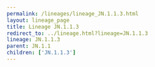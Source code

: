 ```yaml
---
permalink: /lineages/lineage_JN.1.1.3.html
layout: lineage_page
title: Lineage JN.1.1.3
redirect_to: ../lineage.html?lineage=JN.1.1.3
lineage: JN.1.1.3
parent: JN.1.1
children: ['JN.1.1.3']
---
```

